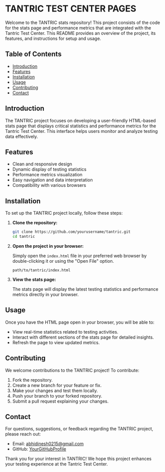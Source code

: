 # TANTRIC TEST CENTER PAGES
Welcome to the TANTRIC stats repository! This project consists of the code for the stats page and performance metrics that are integrated with the Tantric Test Center. This README provides an overview of the project, its features, and instructions for setup and usage.

## Table of Contents

- [Introduction](#introduction)
- [Features](#features)
- [Installation](#installation)
- [Usage](#usage)
- [Contributing](#contributing)
- [Contact](#contact)

## Introduction

The TANTRIC project focuses on developing a user-friendly HTML-based stats page that displays critical statistics and performance metrics for the Tantric Test Center. This interface helps users monitor and analyze testing data effectively.

## Features

- Clean and responsive design
- Dynamic display of testing statistics
- Performance metrics visualization
- Easy navigation and data interpretation
- Compatibility with various browsers

## Installation

To set up the TANTRIC project locally, follow these steps:

1. **Clone the repository:**

   ```bash
   git clone https://github.com/yourusername/tantric.git
   cd tantric
   ```

2. **Open the project in your browser:**

   Simply open the `index.html` file in your preferred web browser by double-clicking it or using the "Open File" option.

   ```plaintext
   path/to/tantric/index.html
   ```

3. **View the stats page:**

   The stats page will display the latest testing statistics and performance metrics directly in your browser.

## Usage

Once you have the HTML page open in your browser, you will be able to:

- View real-time statistics related to testing activities.
- Interact with different sections of the stats page for detailed insights.
- Refresh the page to view updated metrics.

## Contributing

We welcome contributions to the TANTRIC project! To contribute:

1. Fork the repository.
2. Create a new branch for your feature or fix.
3. Make your changes and test them locally.
4. Push your branch to your forked repository.
5. Submit a pull request explaining your changes.

## Contact

For questions, suggestions, or feedback regarding the TANTRIC project, please reach out:

- Email: abhidinesh0215@gmail.com
- GitHub: [YourGitHubProfile](https://github.com/Dinesh-Abhi)

Thank you for your interest in TANTRIC! We hope this project enhances your testing experience at the Tantric Test Center.

